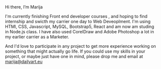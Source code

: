 Hi there, I’m Marija

I'm currently finishing Front end developer courses ,  and hoping to find internship and swicth my carrier one day to Web Deveoplment. 
I'm using HTMl, CSS, Javascript,  MySQL, Bootstrap5, React and am now am studing in Node.js class.
I have also used CorelDraw and Adobe Photoshop a lot in my earlier carrier as a Marketer. 

And I'd love to participate in any project to get more experience working on something that might actually go life.
If you could use my skills in your project, or maybe just have one in mind, please drop me and email at marija@dailyart.eu





